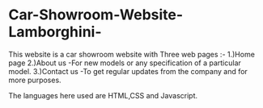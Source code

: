 # Car-Showroom-Website-Lamborghini-
This website is a car showroom website with Three web pages :-
1.)Home page
2.)About us -For new models or any specification of a particular model.
3.)Contact us -To get regular updates from the company and for more purposes.

The languages here used are HTML,CSS and Javascript.
